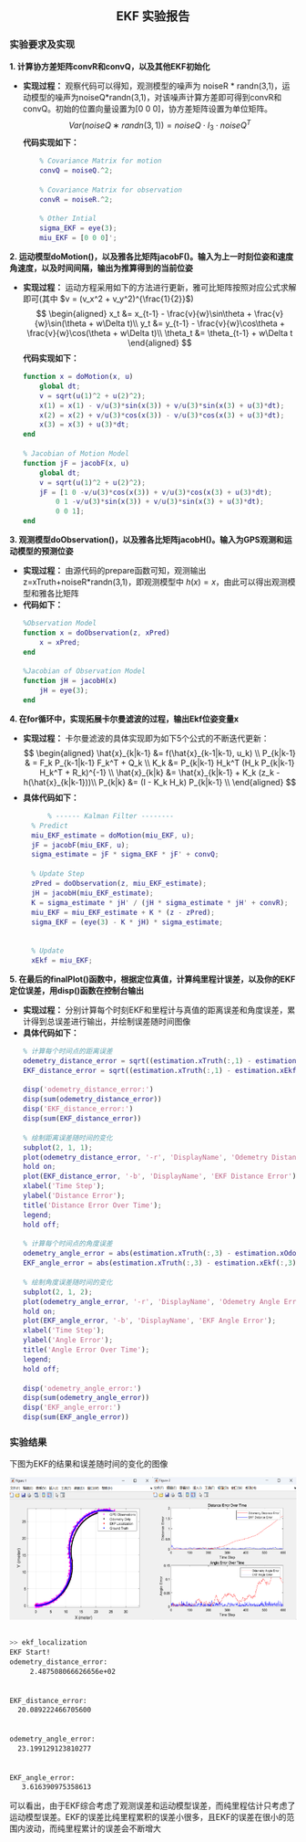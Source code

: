 ## <center> EKF 实验报告 </center>
### 实验要求及实现
**1. 计算协方差矩阵convR和convQ，以及其他EKF初始化**
- **实现过程：** 观察代码可以得知，观测模型的噪声为 noiseR * randn(3,1)，运动模型的噪声为noiseQ*randn(3,1)，对该噪声计算方差即可得到convR和convQ。初始的位置向量设置为[0 0 0]，协方差矩阵设置为单位矩阵。
$$
Var(noiseQ∗randn(3,1))=noiseQ⋅I_3
 ⋅noiseQ^T
$$
**代码实现如下：**
    ```matlab
        % Covariance Matrix for motion
        convQ = noiseQ.^2;

        % Covariance Matrix for observation
        convR = noiseR.^2;

        % Other Intial
        sigma_EKF = eye(3);
        miu_EKF = [0 0 0]';
    ```

**2. 运动模型doMotion()，以及雅各比矩阵jacobF()。输入为上一时刻位姿和速度角速度，以及时间间隔，输出为推算得到的当前位姿**
- **实现过程：** 运动方程采用如下的方法进行更新，雅可比矩阵按照对应公式求解即可(其中 $v = (v_x^2 + v_y^2)^{\frac{1}{2}}$)
$$
\begin{aligned}
       x_t &= x_{t-1} - \frac{v}{w}\sin\theta + \frac{v}{w}\sin(\theta + w\Delta t)\\
    y_t &= y_{t-1} - \frac{v}{w}\cos\theta + \frac{v}{w}\cos(\theta + w\Delta t)\\
    \theta_t &=   \theta_{t-1} + w\Delta t 
\end{aligned}
$$
**代码实现如下：**
    ```matlab
    function x = doMotion(x, u)
        global dt;
        v = sqrt(u(1)^2 + u(2)^2);
        x(1) = x(1) - v/u(3)*sin(x(3)) + v/u(3)*sin(x(3) + u(3)*dt);
        x(2) = x(2) + v/u(3)*cos(x(3)) - v/u(3)*cos(x(3) + u(3)*dt);
        x(3) = x(3) + u(3)*dt;
    end

    % Jacobian of Motion Model
    function jF = jacobF(x, u)
        global dt;
        v = sqrt(u(1)^2 + u(2)^2);
        jF = [1 0 -v/u(3)*cos(x(3)) + v/u(3)*cos(x(3) + u(3)*dt);
            0 1 -v/u(3)*sin(x(3)) + v/u(3)*sin(x(3) + u(3)*dt);
            0 0 1];
    end
    ```
**3. 观测模型doObservation()，以及雅各比矩阵jacobH()。输入为GPS观测和运动模型的预测位姿**
- **实现过程：** 由源代码的prepare函数可知，观测输出z=xTruth+noiseR*randn(3,1)，即观测模型中 $h(x) = x$，由此可以得出观测模型和雅各比矩阵
- **代码如下：**
    ```matlab
    %Observation Model
    function x = doObservation(z, xPred)
        x = xPred;
    end

    %Jacobian of Observation Model
    function jH = jacobH(x)
        jH = eye(3);
    end
    ```
**4. 在for循环中，实现拓展卡尔曼滤波的过程，输出Ekf位姿变量x**
- **实现过程：** 卡尔曼滤波的具体实现即为如下5个公式的不断迭代更新：
  $$
  \begin{aligned}
     \hat{x}_{k|k-1} &= f(\hat{x}_{k-1|k-1}, u_k) \\
     P_{k|k-1} & = F_k P_{k-1|k-1} F_k^T + Q_k  \\
     K_k &= P_{k|k-1} H_k^T (H_k P_{k|k-1} H_k^T + R_k)^{-1} \\
    \hat{x}_{k|k} &= \hat{x}_{k|k-1} + K_k (z_k - h(\hat{x}_{k|k-1}))\\
    P_{k|k} &= (I - K_k H_k) P_{k|k-1} \\
  \end{aligned}
  $$
- **具体代码如下：**
  ```matlab
        % ------ Kalman Filter --------
    % Predict
    miu_EKF_estimate = doMotion(miu_EKF, u);
    jF = jacobF(miu_EKF, u);
    sigma_estimate = jF * sigma_EKF * jF' + convQ;

    % Update Step
    zPred = doObservation(z, miu_EKF_estimate);
    jH = jacobH(miu_EKF_estimate);
    K = sigma_estimate * jH' / (jH * sigma_estimate * jH' + convR);
    miu_EKF = miu_EKF_estimate + K * (z - zPred);
    sigma_EKF = (eye(3) - K * jH) * sigma_estimate;


    % Update
    xEkf = miu_EKF;
   ```
**5. 在最后的finalPlot()函数中，根据定位真值，计算纯里程计误差，以及你的EKF定位误差，用disp()函数在控制台输出**
- **实现过程：** 分别计算每个时刻EKF和里程计与真值的距离误差和角度误差，累计得到总误差进行输出，并绘制误差随时间图像
- **具体代码如下：**
    ```matlab
    % 计算每个时间点的距离误差
    odemetry_distance_error = sqrt((estimation.xTruth(:,1) - estimation.xOdom(:,1)).^2 + (estimation.xTruth(:,2) - estimation.xOdom(:,2)).^2);
    EKF_distance_error = sqrt((estimation.xTruth(:,1) - estimation.xEkf(:,1)).^2 + (estimation.xTruth(:,2) - estimation.xEkf(:,2)).^2);
    
    disp('odemetry_distance_error:')
    disp(sum(odemetry_distance_error))
    disp('EKF_distance_error:')
    disp(sum(EKF_distance_error))

    % 绘制距离误差随时间的变化
    subplot(2, 1, 1);
    plot(odemetry_distance_error, '-r', 'DisplayName', 'Odemetry Distance Error');
    hold on;
    plot(EKF_distance_error, '-b', 'DisplayName', 'EKF Distance Error');
    xlabel('Time Step');
    ylabel('Distance Error');
    title('Distance Error Over Time');
    legend;
    hold off;

    % 计算每个时间点的角度误差
    odemetry_angle_error = abs(estimation.xTruth(:,3) - estimation.xOdom(:,3));
    EKF_angle_error = abs(estimation.xTruth(:,3) - estimation.xEkf(:,3));

    % 绘制角度误差随时间的变化
    subplot(2, 1, 2);
    plot(odemetry_angle_error, '-r', 'DisplayName', 'Odemetry Angle Error');
    hold on;
    plot(EKF_angle_error, '-b', 'DisplayName', 'EKF Angle Error');
    xlabel('Time Step');
    ylabel('Angle Error');
    title('Angle Error Over Time');
    legend;
    hold off;

    disp('odemetry_angle_error:')
    disp(sum(odemetry_angle_error))
    disp('EKF_angle_error:')
    disp(sum(EKF_angle_error))
    ```
### 实验结果
下图为EKF的结果和误差随时间的变化的图像
 <div style="display: flex; justify-content: space-around; align-items: center;">
  <div style="text-align: center;">
    <img src="image.png" style="width: 300px; height: 250px;">
    <p><b></b></p>
  </div>
  <div style="text-align: center;">
    <img src="image-1.png" style="width: 300px; height: 250px;">
    <p><b></b></p>
  </div>
</div>

```bash
>> ekf_localization
EKF Start!
odemetry_distance_error:
     2.487508066626656e+02


EKF_distance_error:
  20.089222466705600


odemetry_angle_error:
  23.199129123810277


EKF_angle_error:
   3.616390975358613
```
可以看出，由于EKF综合考虑了观测误差和运动模型误差，而纯里程估计只考虑了运动模型误差。EKF的误差比纯里程累积的误差小很多，且EKF的误差在很小的范围内波动，而纯里程累计的误差会不断增大

